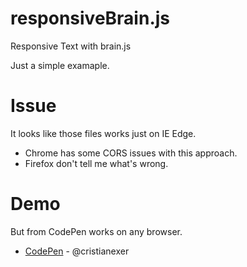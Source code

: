 # responsiveBrain.js

Responsive Text with brain.js

Just a simple examaple.

# Issue

It looks like those files works just on IE Edge.
* Chrome has some CORS issues with this approach.
* Firefox don't tell me what's wrong.

# Demo
  But from CodePen works on any browser.
* [CodePen](https://codepen.io/cristianexer/pen/OvEBVp) - @cristianexer
